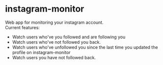 # instagram-monitor
Web app for monitoring your instagram account.
<br>
Current features:
  - Watch users who've you followed and are following you
  - Watch users who've not followed you back.
  - Watch users who've unfollowed you since the last time you updated the profile on instagram-monitor
  - Watch users you have not followed back.
